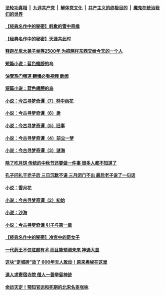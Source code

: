 ####  [法轮功真相](../../../../basic/blob/master/README.md?t=10231731) &nbsp;|&nbsp; [九评共产党](../../../../9ping.md/blob/master/README.md?t=10231731) &nbsp;|&nbsp; [解体党文化](../../../../jtdwh.md/blob/master/README.md?t=10231731)  &nbsp;|&nbsp; [共产主义的终极目的](../../../../gczydzjmd.md/blob/master/README.md?t=10231731) &nbsp;|&nbsp; [魔鬼在统治我们的世界](../../../../mgztzwmdsj.md/blob/master/README.md?t=10231731) 

#### [【经典名作中的秘密】韩愈的雪中奇缘](../pages/soh3/388366.md?t=10231731) 
#### [【经典名作中的秘密】天涯共此时](../pages/soh3/369334.md?t=10231731) 
#### [释迦牟尼大弟子坐等2500年 为把两样东西交给今天的一个人](../pages/soh3/379174.md?t=10231731) 
#### [短篇小说：蓝色翅膀的鸟](../pages/soh3/538079.md?t=10231731) 
#### [油管热门频道 翻墙必看视频 新闻](http://209.250.226.216:81/youtube.html?10231731)
#### [短篇小说：蓝色翅膀的鸟](../pages/soh3/538079.md?t=10231731) 
#### [小说：今古寻梦奇谭（7）林中雨花](../pages/soh3/636674.md?t=10231731) 
#### [小说：今古寻梦奇谭（6）逢](../pages/soh3/636107.md?t=10231731) 
#### [小说：今古寻梦奇谭（5）旧事](../pages/soh3/635333.md?t=10231731) 
#### [小说：今古寻梦奇谭（4）前尘一梦](../pages/soh3/634910.md?t=10231731) 
#### [小说：今古寻梦奇谭（3）谜海](../pages/soh3/634154.md?t=10231731) 
#### [除了吃月饼 传统的中秋节还要做一件事 很多人都不知道了](../pages/soh3/426535.md?t=10231731) 
#### [孔子问礼于老子后 三日沉默不语 三月闭门不出 最后老子说了一句话](../pages/soh3/238552.md?t=10231731) 
#### [小说：雪月花](../pages/soh3/633266.md?t=10231731) 
#### [小说：今古寻梦奇谭（2）初始](../pages/soh3/632666.md?t=10231731) 
#### [小说：沙海](../pages/soh3/632225.md?t=10231731) 
#### [小说：今古寻梦奇谭 引子与第一章](../pages/soh3/630653.md?t=10231731) 
#### [【经典名作中的秘密】冷宫中的奇女子](../pages/soh3/370765.md?t=10231731) 
#### [一代药王不仅驻颜有术 而且能预测未来 神通大显](../pages/soh3/591556.md?t=10231731) 
#### [这块“定城砖”放了 600年无人敢动！原来奥秘在这里](../pages/soh3/274047.md?t=10231731) 
#### [道人求寄宿寺院  僧人一善举留神迹](../pages/soh3/573872.md?t=10231731) 
#### [命运天定！预知官运和死期的北宋名臣张咏](../pages/soh3/573971.md?t=10231731) 
<img src='http://gfw-breaker.win/goodnews/indexes/soh3.md' width='0px' height='0px'/>
